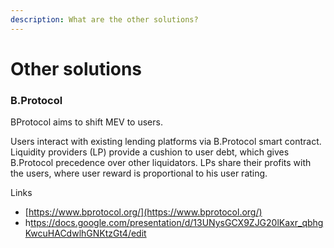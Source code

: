 ```yaml
---
description: What are the other solutions?
---
```


# Other solutions

### B.Protocol <a id="bprotocol"></a>

BProtocol aims to shift MEV to users.

Users interact with existing lending platforms via B.Protocol smart contract. Liquidity providers \(LP\) provide a cushion to user debt, which gives B.Protocol precedence over other liquidators. LPs share their profits with the users, where user reward is proportional to his user rating.

Links

* [https://www.bprotocol.org/](https://www.bprotocol.org/)
* h[ttps://docs.google.com/presentation/d/13UNysGCX9ZJG20lKaxr\_qbhgKwcuHACdwlhGNKtzGt4/edit](https://docs.google.com/presentation/d/13UNysGCX9ZJG20lKaxr_qbhgKwcuHACdwlhGNKtzGt4/edit)



